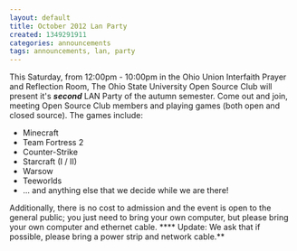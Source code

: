 ```yaml
---
layout: default
title: October 2012 Lan Party
created: 1349291911
categories: announcements
tags: announcements, lan, party
---
```

This Saturday, from 12:00pm - 10:00pm in the Ohio Union Interfaith Prayer and Reflection Room, The Ohio State University Open Source Club will present it's **_second_** LAN Party of the autumn semester. Come out and join, meeting Open Source Club members and playing games (both open and closed source). The games include:

*   Minecraft
*   Team Fortress 2
*   Counter-Strike
*   Starcraft (I / II)
*   Warsow
*   Teeworlds
*   ... and anything else that we decide while we are there!

Additionally, there is no cost to admission and the event is open to the general public; you just need to bring your own computer, but please bring your own computer and ethernet cable. **** Update: We ask that if possible, please bring a power strip and network cable.**
